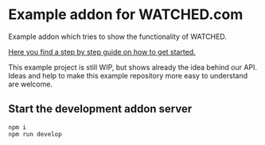 # Example addon for WATCHED.com

Example addon which tries to show the functionality of WATCHED.

[Here you find a step by step guide on how to get started.](https://github.com/watchedcom/watched-js/blob/master/README.md)

This example project is still WIP, but shows already the idea behind our API.
Ideas and help to make this example repository more easy to understand are welcome.

## Start the development addon server

```shell
npm i
npm run develop
```
